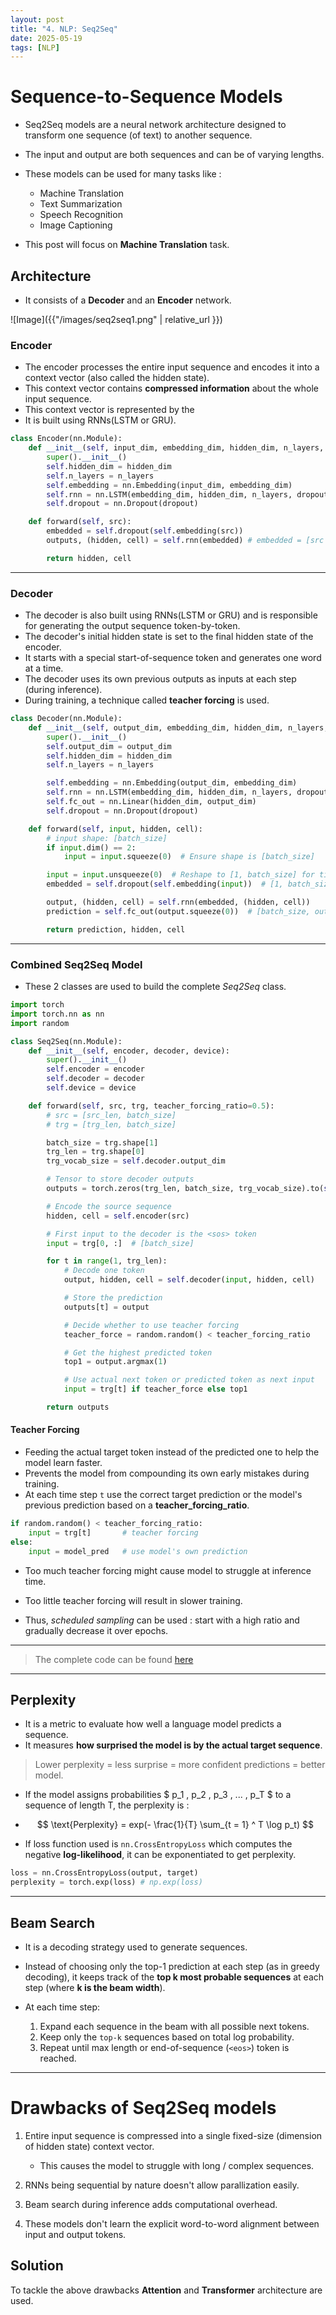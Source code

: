 ```yaml
---
layout: post
title: "4. NLP: Seq2Seq"
date: 2025-05-19
tags: [NLP]
---
```


# Sequence-to-Sequence Models

- Seq2Seq models are a neural network architecture designed to transform one sequence (of text) to another sequence.
- The input and output are both sequences and can be of varying lengths.
- These models can be used for many tasks like :
    - Machine Translation
    - Text Summarization
    - Speech Recognition
    - Image Captioning

- This post will focus on **Machine Translation** task.

## Architecture

- It consists of a **Decoder** and an **Encoder** network.

![Image]({{"/images/seq2seq1.png"  | relative_url }})

### Encoder

- The encoder processes the entire input sequence and encodes it into a context vector (also called the hidden state).
- This context vector contains **compressed information** about the whole input sequence.
- This context vector is represented by the 
- It is built using RNNs(LSTM or GRU).


```python
class Encoder(nn.Module):
    def __init__(self, input_dim, embedding_dim, hidden_dim, n_layers, dropout):
        super().__init__()
        self.hidden_dim = hidden_dim
        self.n_layers = n_layers
        self.embedding = nn.Embedding(input_dim, embedding_dim)
        self.rnn = nn.LSTM(embedding_dim, hidden_dim, n_layers, dropout=dropout)
        self.dropout = nn.Dropout(dropout)

    def forward(self, src):
        embedded = self.dropout(self.embedding(src))
        outputs, (hidden, cell) = self.rnn(embedded) # embedded = [src length, batch size, embedding dim]

        return hidden, cell
```

---

### Decoder

- The decoder is also built using RNNs(LSTM or GRU) and is responsible for generating the output sequence token-by-token.
- The decoder's initial hidden state is set to the final hidden state of the encoder.
- It starts with a special start-of-sequence token <SOS> and generates one word at a time.
- The decoder uses its own previous outputs as inputs at each step (during inference).
- During training, a technique called **teacher forcing** is used.

```python
class Decoder(nn.Module):
    def __init__(self, output_dim, embedding_dim, hidden_dim, n_layers, dropout):
        super().__init__()
        self.output_dim = output_dim
        self.hidden_dim = hidden_dim
        self.n_layers = n_layers

        self.embedding = nn.Embedding(output_dim, embedding_dim)
        self.rnn = nn.LSTM(embedding_dim, hidden_dim, n_layers, dropout=dropout)
        self.fc_out = nn.Linear(hidden_dim, output_dim)
        self.dropout = nn.Dropout(dropout)

    def forward(self, input, hidden, cell):
        # input shape: [batch_size]
        if input.dim() == 2:
            input = input.squeeze(0)  # Ensure shape is [batch_size]

        input = input.unsqueeze(0)  # Reshape to [1, batch_size] for time-step=1
        embedded = self.dropout(self.embedding(input))  # [1, batch_size, embedding_dim]

        output, (hidden, cell) = self.rnn(embedded, (hidden, cell))
        prediction = self.fc_out(output.squeeze(0))  # [batch_size, output_dim]

        return prediction, hidden, cell
```

---

### Combined Seq2Seq Model

- These 2 classes are used to build the complete *Seq2Seq* class.

```python
import torch
import torch.nn as nn
import random

class Seq2Seq(nn.Module):
    def __init__(self, encoder, decoder, device):
        super().__init__()
        self.encoder = encoder
        self.decoder = decoder
        self.device = device

    def forward(self, src, trg, teacher_forcing_ratio=0.5):
        # src = [src_len, batch_size]
        # trg = [trg_len, batch_size]

        batch_size = trg.shape[1]
        trg_len = trg.shape[0]
        trg_vocab_size = self.decoder.output_dim

        # Tensor to store decoder outputs
        outputs = torch.zeros(trg_len, batch_size, trg_vocab_size).to(self.device)

        # Encode the source sequence
        hidden, cell = self.encoder(src)

        # First input to the decoder is the <sos> token
        input = trg[0, :]  # [batch_size]

        for t in range(1, trg_len):
            # Decode one token
            output, hidden, cell = self.decoder(input, hidden, cell)

            # Store the prediction
            outputs[t] = output

            # Decide whether to use teacher forcing
            teacher_force = random.random() < teacher_forcing_ratio

            # Get the highest predicted token
            top1 = output.argmax(1)

            # Use actual next token or predicted token as next input
            input = trg[t] if teacher_force else top1

        return outputs
```

#### **Teacher Forcing** 
- Feeding the actual target token instead of the predicted one to help the model learn faster.
- Prevents the model from compounding its own early mistakes during training.
- At each time step `t` use the correct target prediction or the model's previous prediction based on a **teacher_forcing_ratio**.

```python
if random.random() < teacher_forcing_ratio:
    input = trg[t]       # teacher forcing
else:
    input = model_pred   # use model's own prediction
```

- Too much teacher forcing might cause model to struggle at inference time.
- Too little teacher forcing will result in slower training.

- Thus, *scheduled sampling* can be used  : start with a high ratio and gradually decrease it over epochs.

---

> The complete code can be found [here](https://github.com/Kush-Singh-26/NLP/tree/main/Seq2Seq)

---

## Perplexity

- It is a metric to evaluate how well a language model predicts a sequence.
- It measures **how surprised the model is by the actual target sequence**.

> Lower perplexity = less surprise = more confident predictions = better model.

- If the model assigns probabilities $ p_1 , p_2 , p_3 , ... , p_T $ to a sequence of length T, the perplexity is :

- $$ \text{Perplexity} = exp(- \frac{1}{T} \sum_{t = 1} ^ T \log p_t) $$


- If loss function used is `nn.CrossEntropyLoss` which computes the negative **log-likelihood**, it can be exponentiated to get perplexity.

```python
loss = nn.CrossEntropyLoss(output, target)
perplexity = torch.exp(loss) # np.exp(loss)
```

---

## Beam Search

- It is a decoding strategy used to generate sequences. 
- Instead of choosing only the top-1 prediction at each step (as in greedy decoding), it keeps track of the **top k most probable sequences** at each step (where **k is the beam width**).

- At each time step:
    1. Expand each sequence in the beam with all possible next tokens.
    2. Keep only the `top-k` sequences based on total log probability.
    3. Repeat until max length or end-of-sequence (`<eos>`) token is reached.

---

# Drawbacks of Seq2Seq models

1. Entire input sequence is compressed into a single fixed-size (dimension of hidden state) context vector.
    - This causes the model to struggle with long / complex sequences.

2. RNNs being sequential by nature doesn't allow parallization easily.

3. Beam search during inference adds computational overhead.

4. These models don't learn the explicit word-to-word alignment between input and output tokens.

## Solution

To tackle the above drawbacks **Attention** and **Transformer** architecture are used.